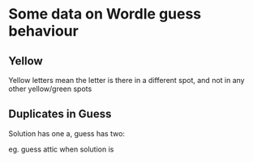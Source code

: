 # Some data on Wordle guess behaviour

## Yellow
Yellow letters mean the letter is there in a different spot, and not in any other yellow/green spots

## Duplicates in Guess
Solution has one a, guess has two:

eg. guess attic when solution is 